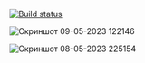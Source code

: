 [![Build status](https://ci.appveyor.com/api/projects/status/kl8mp43nt5ro5mj0?svg=true)](https://ci.appveyor.com/project/dmitry089/patterns-1)

![Скриншот 09-05-2023 122146](https://user-images.githubusercontent.com/119620433/237038621-b7adbd00-52cb-472a-920c-ab00e8005237.jpg)


![Скриншот 08-05-2023 225154](https://user-images.githubusercontent.com/119620433/236910401-fcba6c16-5c0b-4855-b1c0-b96075455d0f.jpg)

